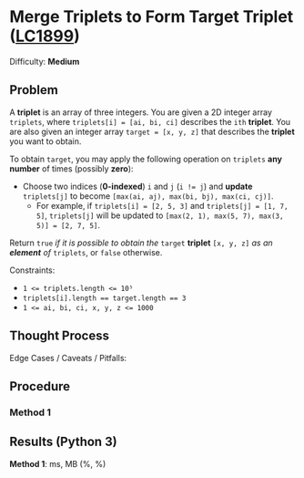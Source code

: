# Merge Triplets to Form Target Triplet ([LC1899](https://leetcode.com/problems/merge-triplets-to-form-target-triplet/))
Difficulty: **Medium**

## Problem

A **triplet** is an array of three integers. You are given a 2D integer array `triplets`, where `triplets[i] = [ai, bi, ci]` describes the `ith` **triplet**. You are also given an integer array `target = [x, y, z]` that describes the **triplet** you want to obtain.

To obtain `target`, you may apply the following operation on `triplets` **any number** of times (possibly **zero**):
- Choose two indices (**0-indexed**) `i` and `j` (`i != j`) and **update** `triplets[j]` to become `[max(ai, aj), max(bi, bj), max(ci, cj)]`.
    - For example, if `triplets[i] = [2, 5, 3]` and `triplets[j] = [1, 7, 5]`, `triplets[j]` will be updated to `[max(2, 1), max(5, 7), max(3, 5)] = [2, 7, 5]`.

Return `true` *if it is possible to obtain the* `target` **triplet** `[x, y, z]` *as an **element** of* `triplets`, or `false` otherwise.

Constraints:
- `1 <= triplets.length <= 10⁵`
- `triplets[i].length == target.length == 3`
- `1 <= ai, bi, ci, x, y, z <= 1000`

## Thought Process

Edge Cases / Caveats / Pitfalls:

## Procedure

### Method 1

## Results (Python 3)

**Method 1**:  ms, MB (%, %)
